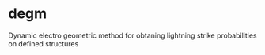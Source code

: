 # degm
Dynamic electro geometric method for obtaning lightning strike probabilities on defined structures
